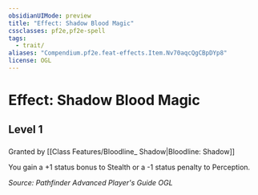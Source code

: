 ```yaml
---
obsidianUIMode: preview
title: "Effect: Shadow Blood Magic"
cssclasses: pf2e,pf2e-spell
tags:
  - trait/
aliases: "Compendium.pf2e.feat-effects.Item.Nv70aqcQgCBpDYp8"
license: OGL
---
```

# Effect: Shadow Blood Magic
## Level 1
### 






Granted by [[Class Features/Bloodline_ Shadow|Bloodline: Shadow]]

You gain a +1 status bonus to Stealth or a -1 status penalty to Perception.

*Source: Pathfinder Advanced Player's Guide*
*OGL*